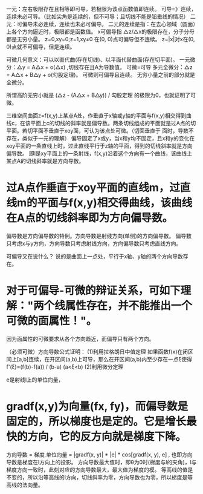 一元：左右极限存在且相等即可导，若极限为该点函数值即连续。 可导=》连续，连续未必可导。（比如尖角是连续的，但不可导；且切线不能是铅垂线的情况）
二元：可偏导未必连续，连续也未必可偏导。 二元的连续是指：在去心领域（圆面）上各个方向逼近时，极限都是函数值。
x可偏导指 △z/△x的极限存在，分子分母都是无穷小量。  z=0,xy=0;z=1,xy≠0 在(0, 0)点可偏导但不连续。  z=|x|对x在(0, 0)点就不可偏导，但是连续。

可微几何意义：可以以直代曲(存在切线)、以平面代替曲面(存在切平面)。
一元微分：△y = A△x + o(△x) ,切线存在且A为导数值。   可微=可导
多元全微分：△z = A△x + B△y + o(勾股定理)。  可微则可偏导且连续。 无穷小量之前的部分就是全微分。

所谓高阶无穷小就是  (△z - (A△x + B△y)) / 勾股定理   的极限为0，也就证明了可微。

三维空间曲面z=f(x,y)上某点A处，作垂直于x轴或y轴的平面与f(x,y)相交得到曲线c，在该平面上c的切线的斜率就是偏导数。两条切线组成的平面就是过A点的切平面。若切平面不垂直于xoy面，可认为该点处可微。（切面垂直于 面时，导数不存在，类似于一元的理解）
偏导固定了x或y，当x和y均不固定，且x和y的变化在xoy平面的一条直线上时，过此直线平行于z轴的平面，得到的切线斜率就是方向偏导数。
即l是xy平面上的一条射线，f(x,y)沿着这个方向有一个曲线，该曲线上某点A的切线斜率就是方向导数。
# 过A点作垂直于xoy平面的直线m，过直线m的平面与f(x,y)相交得曲线，该曲线在A点的切线斜率即为方向偏导数。

偏导数是方向偏导数的特例。方向导数是射线方向(单侧)的方向偏导数。
偏导数只考虑x与y方向，方向导数只考虑射线方向，方向偏导数只考虑直线方向。

可偏导又在说什么？
说的是曲面上一点处，平行于x轴、y轴的两个方向导数存在。
# 对于可偏导-可微的辩证关系，可如下理解："两个线属性存在，并不能推出一个可微的面属性！"。
因为面属性的可微要求从各个方向趋近，而偏导只有两个方向。

（必须可微）方向导数公式证明：
(1)利用拉格朗日中值定理
    如果函数f(x)在闭区间上[a,b]连续，在开区间(a,b)上可导，那么在开区间(a,b)内至少存在一点ξ使得f'(ξ)=(f(b)-f(a)) / (b-a)    (a<ξ<b)
(2)利用微分定理

e是射线l上的单位向量，
# gradf(x,y)为向量(fx, fy)，而偏导数是固定的，所以梯度也是定的。它是增长最快的方向，它的反方向就是梯度下降。
方向导数 = 梯度.单位向量 = |gradf(x, y)| * |e| * cos[gradf(x, y), e]  , 也即方向导数是梯度在l方向上的投影。
方向导数最大值时，即θ为0时(梯度与l的夹角)，l与梯度方向一致时，此刻对应的方向导数最大，最大值为梯度的模。
等高线的值是不变的，所以沿等高线的l方向，切线斜率为零，方向导数也为零，所以梯度是等高线的法向量。